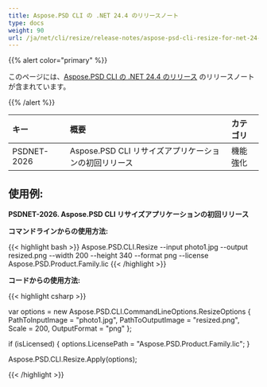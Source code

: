 ```yaml
---
title: Aspose.PSD CLI の .NET 24.4 のリリースノート
type: docs
weight: 90
url: /ja/net/cli/resize/release-notes/aspose-psd-cli-resize-for-net-24-4-release-notes/
---
```


{{% alert color="primary" %}}

このページには、[Aspose.PSD CLI の .NET 24.4 のリリース](https://www.nuget.org/packages/Aspose.PSD.CLI.Resize/) のリリースノートが含まれています。

{{% /alert %}}

| **キー**     | **概要**                                          | **カテゴリ** |
|:------------|:-----------------------------------------------------|:-------------|
| PSDNET-2026 | Aspose.PSD CLI リサイズアプリケーションの初回リリース |  機能強化 |


## **使用例:**

**PSDNET-2026. Aspose.PSD CLI リサイズアプリケーションの初回リリース**

**コマンドラインからの使用方法:**

{{< highlight bash >}}
Aspose.PSD.CLI.Resize --input photo1.jpg --output resized.png --width 200 --height 340 --format png --license Aspose.PSD.Product.Family.lic
{{< /highlight >}}

**コードからの使用方法:**

{{< highlight csharp >}}

var options = new Aspose.PSD.CLI.CommandLineOptions.ResizeOptions
{
    PathToInputImage = "photo1.jpg",
    PathToOutputImage = "resized.png",
    Scale = 200,
    OutputFormat = "png"
};


if (isLicensed)
{
    options.LicensePath = "Aspose.PSD.Product.Family.lic";
}

Aspose.PSD.CLI.Resize.Apply(options);

{{< /highlight >}}
